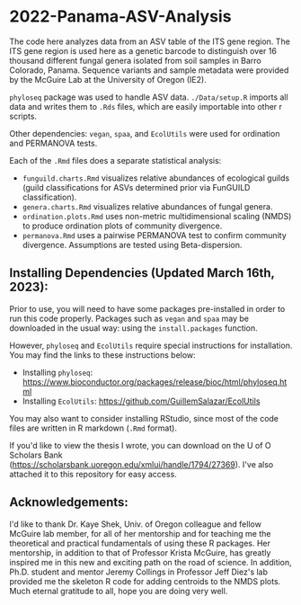 # 2022-Panama-ASV-Analysis

The code here analyzes data from an ASV table of the ITS gene region. The ITS gene region is used here as a genetic barcode to distinguish over 16 thousand different fungal genera isolated from soil samples in Barro Colorado, Panama.
Sequence variants and sample metadata were provided by the McGuire Lab at the University of Oregon (IE2).

`phyloseq` package was used to handle ASV data. `./Data/setup.R` imports all data and writes them to `.Rds` files, which are easily importable into other r scripts.

Other dependencies: `vegan`, `spaa`, and `EcolUtils` were used for ordination and PERMANOVA tests.

Each of the `.Rmd` files does a separate statistical analysis:
- `funguild.charts.Rmd` visualizes relative abundances of ecological guilds (guild classifications for ASVs determined prior via FunGUILD classification).
- `genera.charts.Rmd` visualizes relative abundances of fungal genera.
- `ordination.plots.Rmd` uses non-metric multidimensional scaling (NMDS) to produce ordination plots of community divergence.
- `permanova.Rmd` uses a pairwise PERMANOVA test to confirm community divergence. Assumptions are tested using Beta-dispersion.

## Installing Dependencies (Updated March 16th, 2023):

Prior to use, you will need to have some packages pre-installed in order to run this code properly. Packages such as `vegan` and `spaa` may be downloaded in the usual way: using the `install.packages` function.

However, `phyloseq` and `EcolUtils` require special instructions for installation. You may find the links to these instructions below:

* Installing `phyloseq`: https://www.bioconductor.org/packages/release/bioc/html/phyloseq.html
* Installing `EcolUtils`: https://github.com/GuillemSalazar/EcolUtils

You may also want to consider installing RStudio, since most of the code files are written in R markdown (`.Rmd` format).

If you'd like to view the thesis I wrote, you can download on the U of O Scholars Bank (https://scholarsbank.uoregon.edu/xmlui/handle/1794/27369).
I've also attached it to this repository for easy access.

## Acknowledgements:

I'd like to thank Dr. Kaye Shek, Univ. of Oregon colleague and fellow McGuire lab member, for all of her mentorship and for teaching me the theoretical and practical fundamentals of using these R packages. Her mentorship, in addition to that of Professor Krista McGuire, has greatly inspired me in this new and exciting path on the road of science. In addition, Ph.D. student and mentor Jeremy Collings in Professor Jeff Diez's lab provided me the skeleton R code for adding centroids to the NMDS plots. Much eternal gratitude to all, hope you are doing very well.
